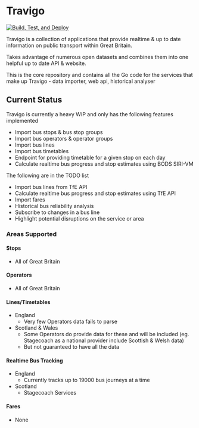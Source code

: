 # Travigo

[![Build, Test, and Deploy](https://github.com/travigo/travigo/actions/workflows/build-and-deploy.yaml/badge.svg)](https://github.com/travigo/travigo/actions/workflows/build-and-deploy.yaml)

Travigo is a collection of applications that provide realtime & up to date information on public transport within Great Britain.

Takes advantage of numerous open datasets and combines them into one helpful up to date API & website.

This is the core repository and contains all the Go code for the services that make up Travigo - data importer, web api, historical analyser

## Current Status
Travigo is currently a heavy WIP and only has the following features implemented

* Import bus stops & bus stop groups
* Import bus operators & operator groups
* Import bus lines
* Import bus timetables
* Endpoint for providing timetable for a given stop on each day
* Calculate realtime bus progress and stop estimates using BODS SIRI-VM

The following are in the TODO list

* Import bus lines from TfE API
* Calculate realtime bus progress and stop estimates using TfE API
* Import fares
* Historical bus reliability analysis
* Subscribe to changes in a bus line
* Highlight potential disruptions on the service or area

### Areas Supported

#### Stops
* All of Great Britain

#### Operators
* All of Great Britain

#### Lines/Timetables
* England
  * Very few Operators data fails to parse
* Scotland & Wales
  * Some Operators do provide data for these and will be included (eg. Stagecoach as a national provider include Scottish & Welsh data)
  * But not guaranteed to have all the data

#### Realtime Bus Tracking
* England
  * Currently tracks up to 19000 bus journeys at a time
* Scotland
  * Stagecoach Services

#### Fares
* None
